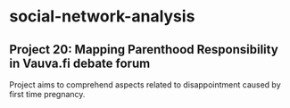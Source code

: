 # social-network-analysis
## Project 20: Mapping Parenthood Responsibility in Vauva.fi debate forum
Project aims to comprehend aspects related to disappointment caused by first time pregnancy.